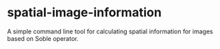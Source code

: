 # spatial-image-information
A simple command line tool for calculating spatial information for images based on Soble operator.
